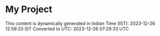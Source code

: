 # My Project

This content is dynamically generated in Indian Time (IST): 2023-12-26 12:59:33 IST
Converted to UTC: 2023-12-26 07:29:33 UTC

